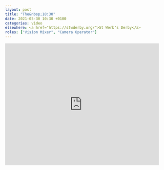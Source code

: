 ```yaml
---
layout: post
title: "The&nbsp;10:30"
date: 2021-05-30 10:30 +0100
categories: video
elsewhere: <a href="https://stwderby.org/">St Werb's Derby</a>
roles: ["Vision Mixer", "Camera Operator"]
---
```


<iframe width="100%" height="400em" src="https://www.youtube.com/embed/7iTaBBDoHLQ" frameborder="0" allow="accelerometer; autoplay; clipboard-write; encrypted-media; gyroscope; picture-in-picture" allowfullscreen></iframe>
